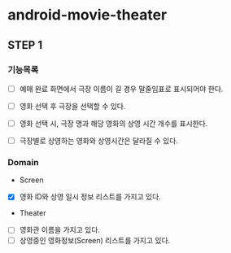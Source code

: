 # android-movie-theater

## STEP 1

### 기능목록

- [ ] 예매 완료 화면에서 극장 이름이 길 경우 말줄임표로 표시되어야 한다.

- [ ] 영화 선택 후 극장을 선택할 수 있다.
- [ ] 영화 선택 시, 극장 명과 해당 영화의 상영 시간 개수를 표시한다.
- [ ] 극장별로 상영하는 영화와 상영시간은 달라질 수 있다.

### Domain

- Screen
- [x] 영화 ID와 상영 일시 정보 리스트를 가지고 있다.

- Theater
- [ ] 영화관 이름을 가지고 있다.
- [ ] 상영중인 영화정보(Screen) 리스트를 가지고 있다.
